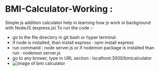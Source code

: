 # BMI-Calculator-Working :
Simple js addition calculator help in learning how js work in background with NodeJS (express.js)
To run the code :-
- go to the file directory in git bash or hyper terminal.
- if node is installed, than install express : npm install express
- run command : node server.js or if nodemon package is installed than run : nodemon server.js
- go to any brower, type in URL section : localhost:3000/bmicalculator
- ![image of bmi calculator]()
